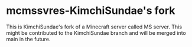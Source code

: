 # mcmssvres-KimchiSundae's fork
This is KimchiSundae's fork of a Minecraft server called MS server. This might be contributed to the KimchiSundae branch and will be merged into main in the future.
